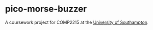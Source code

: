 # pico-morse-buzzer

A coursework project for COMP2215 at the [University of Southampton](https://ecs.soton.ac.uk).
